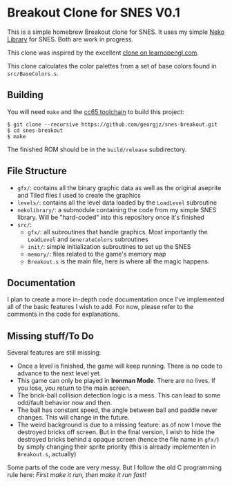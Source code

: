 # Breakout Clone for SNES V0.1
This is a simple homebrew Breakout clone for SNES. It uses my simple [Neko Library](https://github.com/georgjz/neko) for SNES. Both are work in progress.

This clone was inspired by the excellent [clone on learnopengl.com](https://learnopengl.com/In-Practice/2D-Game/Breakout).

This clone calculates the color palettes from a set of base colors found in `src/BaseColors.s`.

## Building
You will need `make` and the [cc65 toolchain](https://github.com/cc65/cc65) to build this project:

```
$ git clone --recursive https://github.com/georgjz/snes-breakout.git
$ cd snes-breakout
$ make
```

The finished ROM should be in the `build/release` subdirectory.

## File Structure
* `gfx/`: contains all the binary graphic data as well as the original aseprite and Tiled files I used to create the graphics
* `levels/`: contains all the level data loaded by the `LoadLevel` subroutine
* `nekolibrary/`: a submodule containing the code from my simple SNES library. Will be "hard-coded" into this repository once it's finished
* `src/`:
    * `gfx/`: all subroutines that handle graphics. Most importantly the `LoadLevel` and `GenerateColors` subroutines
    * `init/`: simple initialization subroutines to set up the SNES
    * `memory/`: files related to the game's memory map
    * `Breakout.s` is the main file, here is where all the magic happens.

## Documentation
I plan to create a more in-depth code documentation once I've implemented all of the basic features I wish to add. For now, please refer to the comments in the code for explanations.

## Missing stuff/To Do
Several features are still missing:
* Once a level is finished, the game will keep running. There is no code to advance to the next level yet.
* This game can only be played in **Ironman Mode**. There are no lives. If you lose, you return to the main screen.
* The brick-ball collision detection logic is a mess. This can lead to some odd/fault behavior now and then.
* The ball has constant speed, the angle between ball and paddle never changes. This will change in the future.
* The weird background is due to a missing feature: as of now I move the destroyed bricks off screen. But in the final version, I wish to hide the destroyed bricks behind a opaque screen (hence the file name in `gfx/`) by simply changing their sprite priority (this is already implementen in `Breakout.s`, actually)

Some parts of the code are very messy. But I follow the old C programming rule here: *First make it run, then make it run fast!*
